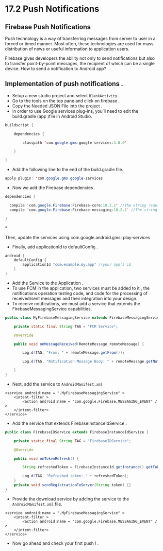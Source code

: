 # 17.2 Push Notifications

## Firebase Push Notifications

Push technology is a way of transferring messages from server to user in a forced or timed manner. Most often, these technologies are used for mass distribution of news or useful information to application users.

Firebase gives developers the ability not only to send notifications but also to transfer point-by-point messages, the recipient of which can be a single device. How to send a notification to Android app?

## Implementation of push notifications .

* Setup a new studio project and select `BlankActivity` .
* Go to the tools on the top pane and click on firebase .
* Copy the Needed JSON File into the project .
* In order to use Google services plug-ins, you’ll need to edit the build.gradle \(app \)file in Android Studio.

```java
buildscript {

    dependencies {

        classpath 'com.google.gms:google-services:3.0.0'

    }

}
```

* Add the following line to the end of the build.gradle file.

```java
apply plugin: 'com.google.gms.google-services
```

* Now we add the Firebase dependencies .

```java
dependencies {

  compile 'com.google.Firebase:Firebase-core:10.2.1' //The string required for Firebase integration
  compile 'com.google.Firebase:Firebase-messaging:10.2.1' //The string required to make Firebase Cloud Messaging available

}
```

\*

Then, update the services using com.google.android.gms: play-services

* Finally, add applicationId to defaultConfig .

```java
android {
    defaultConfig {
        applicationId "com.example.my.app" //your app’s id
    }
}
```

* Add the Service to the Application .
* To use FCM in the application, two services must be added to it , the notifications operation testing code, and code for the processing of received/sent messages and their integration into your design.
* To receive notifications, we must add a service that extends the FirebaseMessagingService capabilities.

```java
public class MyFirebaseMessagingService extends FirebaseMessagingService {

    private static final String TAG = "FCM Service";

    @Override

    public void onMessageReceived(RemoteMessage remoteMessage) {

        Log.d(TAG, "From: " + remoteMessage.getFrom());

        Log.d(TAG, "Notification Message Body: " + remoteMessage.getNotification().getBody());

    }
}
```

* Next, add the service to `AndroidManifest.xml`

```markup
<service android:name = ".MyFirebaseMessagingService" >
    <intent-filter >
        <action android:name = "com.google.Firebase.MESSAGING_EVENT" / >
    </intent-filter>
</service>
```

* Add the service that extends FirebaseInstanceIdService .

```java
public class FirebaseIDService extends FirebaseInstanceIdService {

    private static final String TAG = "FirebaseIDService";

    @Override

    public void onTokenRefresh() {

        String refreshedToken = FirebaseInstanceId.getInstance().getToken();

        Log.d(TAG, "Refreshed token: " + refreshedToken);
    }
    private void sendRegistrationToServer(String token) {}
}
```

* Provide the download service by adding the service to the `AndroidManifest.xml` file.

```markup
<service android:name = ".MyFirebaseMessagingService" >
    <intent-filter >
        <action android:name = "com.google.Firebase.MESSAGING_EVENT" / >
    </intent-filter>
</service>
```

* Now go ahead and check your first push ! .

